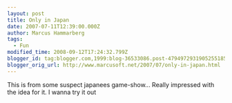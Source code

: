 ```yaml
---
layout: post
title: Only in Japan
date: 2007-07-11T12:39:00.000Z
author: Marcus Hammarberg
tags:
  - Fun
modified_time: 2008-09-12T17:24:32.799Z
blogger_id: tag:blogger.com,1999:blog-36533086.post-4794972931905255185
blogger_orig_url: http://www.marcusoft.net/2007/07/only-in-japan.html
---
```



This is from some suspect japanees game-show... Really impressed
with the idea for it. I wanna try it out
<div
id="scid:5737277B-5D6D-4f48-ABFC-DD9C333F4C5D:e619e056-7fe8-41f5-8c1d-0344f6a5e911"
class="wlWriterSmartContent"
style="padding-right: 0px; display: inline; padding-left: 0px; padding-bottom: 0px; margin: 0px; padding-top: 0px">
</div>


